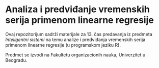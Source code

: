 # Analiza i predviđanje vremenskih serija primenom linearne regresije

Ovaj repozitorijum sadrži materijale za 13. čas predavanja iz predmeta *Inteligentni sistemi* na temu analize i predviđanja vremenskih serija primenom linearne regresije (u programskom jeziku R).

Predmet se izvodi na Fakultetu organizacionih nauka, Univerzitet u Beogradu.
